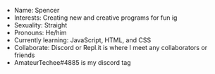 - Name: Spencer
- Interests: Creating new and creative programs for fun ig
- Sexuality: Straight
- Pronouns: He/him
- Currently learning: JavaScript, HTML, and CSS
- Collaborate: Discord or Repl.it is where I meet any collaborators or friends
- AmateurTechee#4885 is my discord tag

<!---
AmateurTeche/AmateurTeche is a ✨ special ✨ repository because its `README.md` (this file) appears on your GitHub profile.
You can click the Preview link to take a look at your changes.
--->

